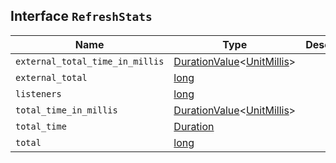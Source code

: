 ## Interface `RefreshStats`

| Name | Type | Description |
| - | - | - |
| `external_total_time_in_millis` | [DurationValue](./DurationValue.md)<[UnitMillis](./UnitMillis.md)> | &nbsp; |
| `external_total` | [long](./long.md) | &nbsp; |
| `listeners` | [long](./long.md) | &nbsp; |
| `total_time_in_millis` | [DurationValue](./DurationValue.md)<[UnitMillis](./UnitMillis.md)> | &nbsp; |
| `total_time` | [Duration](./Duration.md) | &nbsp; |
| `total` | [long](./long.md) | &nbsp; |

